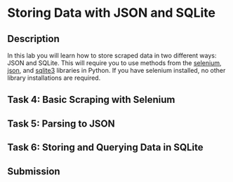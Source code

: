 # Storing Data with JSON and SQLite

## Description

In this lab you will learn how to store scraped data in two different ways: JSON and SQLite. This will require you to use methods from the [selenium](https://selenium-python.readthedocs.io/index.html), [json](https://docs.python.org/3/library/json.html), and [sqlite3](https://docs.python.org/3/library/sqlite3.html) libraries in Python. If you have selenium installed, no other library installations are required.

## Task 4: Basic Scraping with Selenium
  
## Task 5: Parsing to JSON

## Task 6: Storing and Querying Data in SQLite

## Submission
